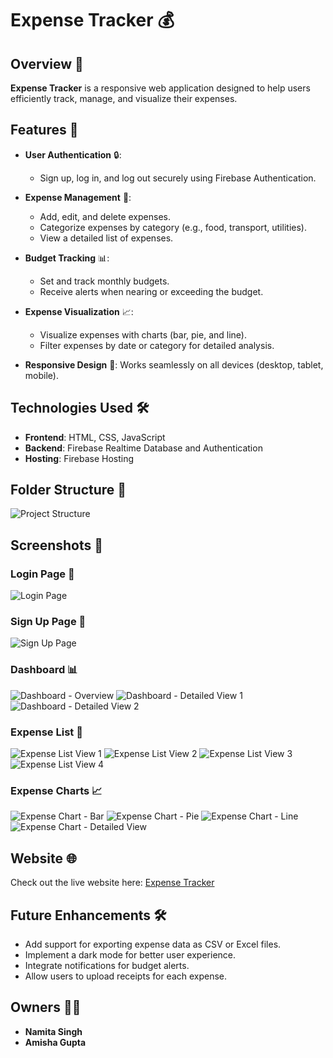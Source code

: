 # Expense Tracker 💰

## Overview 📖
**Expense Tracker** is a responsive web application designed to help users efficiently track, manage, and visualize their expenses.

## Features 🌟

- **User Authentication** 🔒:
  - Sign up, log in, and log out securely using Firebase Authentication.

- **Expense Management** 💼:
  - Add, edit, and delete expenses.
  - Categorize expenses by category (e.g., food, transport, utilities).
  - View a detailed list of expenses.

- **Budget Tracking** 📊:
  - Set and track monthly budgets.
  - Receive alerts when nearing or exceeding the budget.

- **Expense Visualization** 📈:
  - Visualize expenses with charts (bar, pie, and line).
  - Filter expenses by date or category for detailed analysis.

- **Responsive Design** 📱:
  Works seamlessly on all devices (desktop, tablet, mobile).

## Technologies Used 🛠️
- **Frontend**: HTML, CSS, JavaScript  
- **Backend**: Firebase Realtime Database and Authentication  
- **Hosting**: Firebase Hosting  

## Folder Structure 📂
![Project Structure](public/images/project_structure.png)
## Screenshots 📸

### Login Page 🔑
![Login Page](public/images/login_page.png)

### Sign Up Page 📝
![Sign Up Page](public/images/signup_page.png)

### Dashboard 📊
![Dashboard - Overview](public/images/dashboard1.png)
![Dashboard - Detailed View 1](public/images/dashboard2.png)
![Dashboard - Detailed View 2](public/images/dashboard3.png)

### Expense List 💼
![Expense List View 1](public/images/expense_list1.png)
![Expense List View 2](public/images/expense_list2.png)
![Expense List View 3](public/images/expense_list3.png)
![Expense List View 4](public/images/expense_list4.png)

### Expense Charts 📈
![Expense Chart - Bar](public/images/expense_chart1.png)
![Expense Chart - Pie](public/images/expense_chart2.png)
![Expense Chart - Line](public/images/expense_chart3.png)
![Expense Chart - Detailed View](public/images/expense_chart4.png)

## Website 🌐
Check out the live website here: [Expense Tracker](https://expense-tracker-d1144.web.app/login.html)

## Future Enhancements 🛠️
- Add support for exporting expense data as CSV or Excel files.
- Implement a dark mode for better user experience.
- Integrate notifications for budget alerts.
- Allow users to upload receipts for each expense.

## Owners 👩‍💻
- **Namita Singh**
- **Amisha Gupta**

